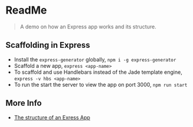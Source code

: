 # ReadMe

> A demo on how an Express app works and its structure.

## Scaffolding in Express

- Install the `express-generator` globally, `npm i -g express-generator`
- Scaffold a new app, `express <app-name>`
- To scaffold and use Handlebars instead of the Jade template engine, `express -v hbs <app-name>`
- To run the start the server to view the app on port 3000, `npm run start`


## More Info

- [The structure of an Exress App](https://www.sitepoint.com/create-new-express-js-apps-with-express-generator/)

